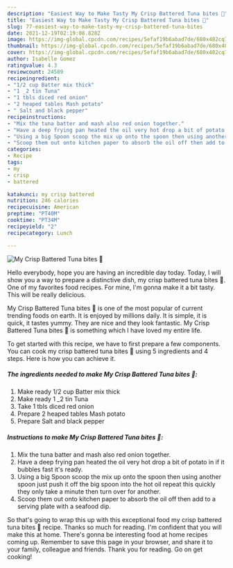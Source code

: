 ```yaml
---
description: "Easiest Way to Make Tasty My Crisp Battered Tuna bites 🥰"
title: "Easiest Way to Make Tasty My Crisp Battered Tuna bites 🥰"
slug: 77-easiest-way-to-make-tasty-my-crisp-battered-tuna-bites
date: 2021-12-19T02:19:08.828Z
image: https://img-global.cpcdn.com/recipes/5efaf19b6abad7de/680x482cq70/my-crisp-battered-tuna-bites-🥰-recipe-main-photo.jpg
thumbnail: https://img-global.cpcdn.com/recipes/5efaf19b6abad7de/680x482cq70/my-crisp-battered-tuna-bites-🥰-recipe-main-photo.jpg
cover: https://img-global.cpcdn.com/recipes/5efaf19b6abad7de/680x482cq70/my-crisp-battered-tuna-bites-🥰-recipe-main-photo.jpg
author: Isabelle Gomez
ratingvalue: 4.3
reviewcount: 24589
recipeingredient:
- "1/2 cup Batter mix thick"
- "1 _2 tin Tuna"
- "1 tbls diced red onion"
- "2 heaped tables Mash potato"
- " Salt and black pepper"
recipeinstructions:
- "Mix the tuna batter and mash also red onion together."
- "Have a deep frying pan heated the oil very hot drop a bit of potato in if it bubbles fast it&#39;s ready."
- "Using a big Spoon scoop the mix up onto the spoon then using another spoon just push it off the big spoon into the hot oil repeat this quickly they only take a minute then turn over for another."
- "Scoop them out onto kitchen paper to absorb the oil off then add to a serving plate with a seafood dip."
categories:
- Recipe
tags:
- my
- crisp
- battered

katakunci: my crisp battered 
nutrition: 246 calories
recipecuisine: American
preptime: "PT40M"
cooktime: "PT34M"
recipeyield: "2"
recipecategory: Lunch

---
```



![My Crisp Battered Tuna bites 🥰](https://img-global.cpcdn.com/recipes/5efaf19b6abad7de/680x482cq70/my-crisp-battered-tuna-bites-🥰-recipe-main-photo.jpg)

Hello everybody, hope you are having an incredible day today. Today, I will show you a way to prepare a distinctive dish, my crisp battered tuna bites 🥰. One of my favorites food recipes. For mine, I'm gonna make it a bit tasty. This will be really delicious.



My Crisp Battered Tuna bites 🥰 is one of the most popular of current trending foods on earth. It is enjoyed by millions daily. It is simple, it is quick, it tastes yummy. They are nice and they look fantastic. My Crisp Battered Tuna bites 🥰 is something which I have loved my entire life.


To get started with this recipe, we have to first prepare a few components. You can cook my crisp battered tuna bites 🥰 using 5 ingredients and 4 steps. Here is how you can achieve it.

<!--inarticleads1-->

##### The ingredients needed to make My Crisp Battered Tuna bites 🥰:

1. Make ready 1/2 cup Batter mix thick
1. Make ready 1 _2 tin Tuna
1. Take 1 tbls diced red onion
1. Prepare 2 heaped tables Mash potato
1. Prepare  Salt and black pepper




<!--inarticleads2-->

##### Instructions to make My Crisp Battered Tuna bites 🥰:

1. Mix the tuna batter and mash also red onion together.
1. Have a deep frying pan heated the oil very hot drop a bit of potato in if it bubbles fast it&#39;s ready.
1. Using a big Spoon scoop the mix up onto the spoon then using another spoon just push it off the big spoon into the hot oil repeat this quickly they only take a minute then turn over for another.
1. Scoop them out onto kitchen paper to absorb the oil off then add to a serving plate with a seafood dip.




So that's going to wrap this up with this exceptional food my crisp battered tuna bites 🥰 recipe. Thanks so much for reading. I'm confident that you will make this at home. There's gonna be interesting food at home recipes coming up. Remember to save this page in your browser, and share it to your family, colleague and friends. Thank you for reading. Go on get cooking!
